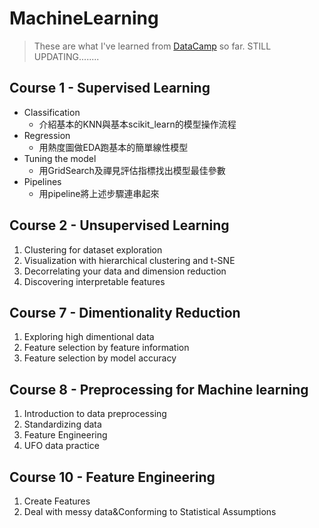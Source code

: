 # MachineLearning
> These are what I've learned from [DataCamp](https://learn.datacamp.com/) so far.
> STILL UPDATING........ 

## Course 1 - Supervised Learning
- Classification
  - 介紹基本的KNN與基本scikit_learn的模型操作流程
- Regression
  - 用熱度圖做EDA跑基本的簡單線性模型
- Tuning the model
  - 用GridSearch及禪見評估指標找出模型最佳參數
- Pipelines
  - 用pipeline將上述步驟連串起來

## Course 2 - Unsupervised Learning
1. Clustering for dataset exploration
2. Visualization with hierarchical clustering and t-SNE
3. Decorrelating your data and dimension reduction
4. Discovering interpretable features

## Course 7 - Dimentionality Reduction
1. Exploring high dimentional data
2. Feature selection by feature information
3. Feature selection by model accuracy

## Course 8 - Preprocessing for Machine learning
1. Introduction to data preprocessing
2. Standardizing data
3. Feature Engineering
4. UFO data practice

## Course 10 - Feature Engineering
1. Create Features
2. Deal with messy data&Conforming to Statistical Assumptions

